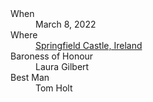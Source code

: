 <dl>
<dt>When</dt>
<dd>March 8, 2022</dd>
<dt>Where</dt>
<dd><a href="https://www.springfieldcastle.com">Springfield Castle, Ireland</a></dd>
<dt>Baroness of Honour</dt>
<dd>Laura Gilbert</dd>
<dt>Best Man</dt>
<dd>Tom Holt</dd>
</dl>
